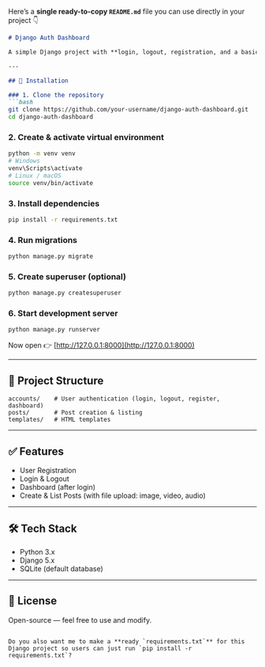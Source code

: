Here’s a **single ready-to-copy `README.md`** file you can use directly in your project 👇

````markdown
# Django Auth Dashboard

A simple Django project with **login, logout, registration, and a basic dashboard**.

---

## 🚀 Installation

### 1. Clone the repository
```bash
git clone https://github.com/your-username/django-auth-dashboard.git
cd django-auth-dashboard
````

### 2. Create & activate virtual environment

```bash
python -m venv venv
# Windows
venv\Scripts\activate
# Linux / macOS
source venv/bin/activate
```

### 3. Install dependencies

```bash
pip install -r requirements.txt
```

### 4. Run migrations

```bash
python manage.py migrate
```

### 5. Create superuser (optional)

```bash
python manage.py createsuperuser
```

### 6. Start development server

```bash
python manage.py runserver
```

Now open 👉 [http://127.0.0.1:8000](http://127.0.0.1:8000)

---

## 📂 Project Structure

```
accounts/    # User authentication (login, logout, register, dashboard)
posts/       # Post creation & listing
templates/   # HTML templates
```

---

## ✅ Features

* User Registration
* Login & Logout
* Dashboard (after login)
* Create & List Posts (with file upload: image, video, audio)

---

## 🛠 Tech Stack

* Python 3.x
* Django 5.x
* SQLite (default database)

---

## 📜 License

Open-source — feel free to use and modify.

```

Do you also want me to make a **ready `requirements.txt`** for this Django project so users can just run `pip install -r requirements.txt`?
```
